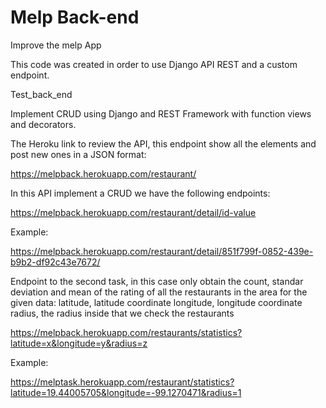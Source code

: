 # Melp Back-end
Improve the melp App

This code was created in order to use Django API REST and a custom endpoint.

Test_back_end

Implement CRUD using Django and REST Framework with function views and decorators.

The Heroku link to review the API, this endpoint show all the elements and post new ones in a JSON format:

https://melpback.herokuapp.com/restaurant/

In this API implement a CRUD we have the following endpoints:

 https://melpback.herokuapp.com/restaurant/detail/id-value
 
 Example:
 
 https://melpback.herokuapp.com/restaurant/detail/851f799f-0852-439e-b9b2-df92c43e7672/

Endpoint to the second task, in this case only obtain the count, standar deviation and mean of the rating of all the restaurants in the area for the given data:
latitude, latitude coordinate
longitude, longitude coordinate
radius, the radius inside that we check the restaurants

https://melpback.herokuapp.com/restaurants/statistics?latitude=x&longitude=y&radius=z

Example: 

https://melptask.herokuapp.com/restaurant/statistics?latitude=19.44005705&longitude=-99.1270471&radius=1
